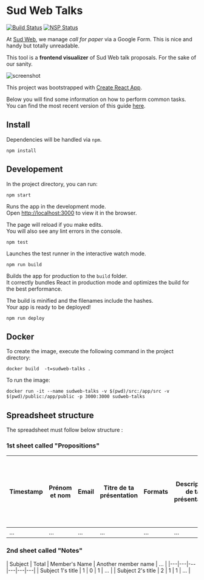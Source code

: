 # Sud Web Talks

[![Build Status](https://travis-ci.org/sudweb/talks.svg?branch=master)](https://travis-ci.org/sudweb/talks)
[![NSP Status](https://nodesecurity.io/orgs/sud-web/projects/eaf659ee-9632-41ba-8005-9050dc85a991/badge)](https://nodesecurity.io/orgs/sud-web/projects/eaf659ee-9632-41ba-8005-9050dc85a991)

At [Sud Web](http://sudweb.fr), we manage *call for paper* via a Google Form.
This is nice and handy but totally unreadable.

This tool is a **frontend visualizer** of Sud Web talk proposals.
For the sake of our sanity.

![screenshot](https://sudweb.fr/img/talks-screenshot.png)

This project was bootstrapped with [Create React App](https://github.com/facebookincubator/create-react-app).

Below you will find some information on how to perform common tasks.</br>
You can find the most recent version of this guide [here](https://github.com/facebookincubator/create-react-app/blob/master/packages/react-scripts/template/README.md).

## Install

Dependencies will be handled via `npm`.

`npm install`

## Developement

In the project directory, you can run:

`npm start`

Runs the app in the development mode.<br>
Open [http://localhost:3000](http://localhost:3000) to view it in the browser.

The page will reload if you make edits.<br>
You will also see any lint errors in the console.

`npm test`

Launches the test runner in the interactive watch mode.

`npm run build`

Builds the app for production to the `build` folder.<br>
It correctly bundles React in production mode and optimizes the build for the best performance.

The build is minified and the filenames include the hashes.<br>
Your app is ready to be deployed!

`npm run deploy`

## Docker

To create the image, execute the following command in the project directory:

`docker build  -t=sudweb-talks .`

To run the image:

`docker run -it --name sudweb-talks -v $(pwd)/src:/app/src -v $(pwd)/public:/app/public -p 3000:3000 sudweb-talks`


## Spreadsheet structure

The spreadsheet must follow below structure :

### 1st sheet called "Propositions"

| Timestamp | Prénom et nom | Email | Titre de ta présentation | Formats | Description de ta présentation | Si le public ne devait retenir qu'une chose, ce serait... | Tu veux ajouter quelque chose ? |
|---|---|---|---|---|---|---|---|
| ... | ... | ... | ... | ... | ... | ... | ... |


### 2nd sheet called "Notes"

| Subject | Total | Member's Name | Another member name | ... |
|---|---|---|---|---|---|
| Subject 1's title | 1 | 0 | 1 | ... |
| Subject 2's title | 2 | 1 | 1 | ... |


